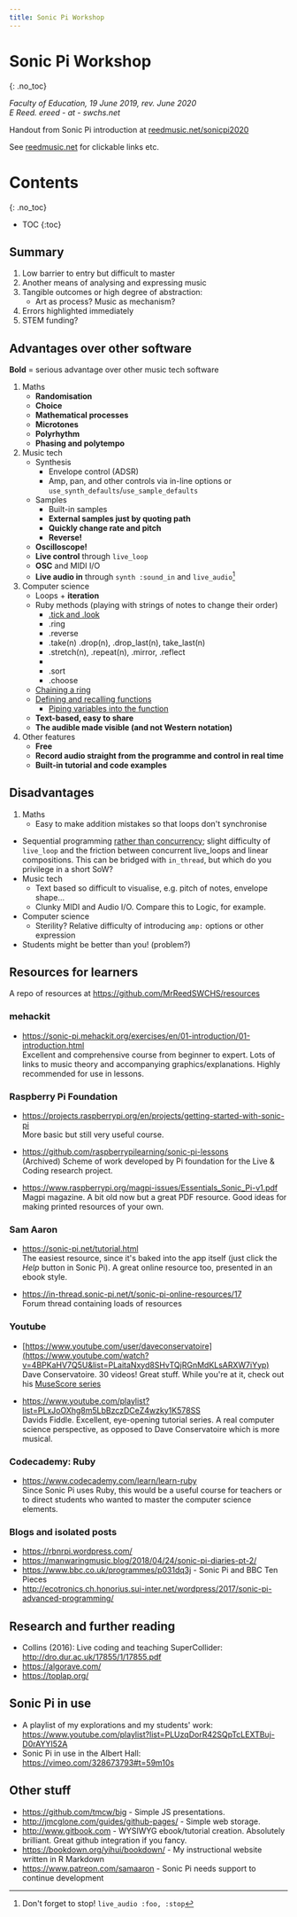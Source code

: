 ```yaml
---
title: Sonic Pi Workshop
---
```


# Sonic Pi Workshop
{: .no_toc}

*Faculty of Education, 19 June 2019, rev. June 2020*
<br>*E Reed. ereed - at - swchs.net*

Handout from Sonic Pi introduction at [reedmusic.net/sonicpi2020](http://reedmusic.net/sonicpi2020)

See [reedmusic.net](http://reedmusic.net/) for clickable links etc.

# Contents
{: .no_toc}

- TOC
{:toc}


## Summary

1. Low barrier to entry but difficult to master
2. Another means of analysing and expressing music
2. Tangible outcomes or high degree of abstraction:
	* Art as process? Music as mechanism?
3. Errors highlighted immediately
4. STEM funding?

## Advantages over other software

**Bold** = serious advantage over other music tech software

1. Maths
	* **Randomisation**
	* **Choice**
	* **Mathematical processes**
	* **Microtones**
	* **Polyrhythm**
	* **Phasing and polytempo**
2. Music tech
	* Synthesis
		* Envelope control (ADSR)
		* Amp, pan, and other controls via in-line options or `use_synth_defaults`/`use_sample_defaults`
	* Samples
		* Built-in samples
		* **External samples just by quoting path**
		* **Quickly change rate and pitch**
		* **Reverse!**
	* **Oscilloscope!**
	* **Live control** through `live_loop`
	* **OSC** and MIDI I/O
	* **Live audio in** through `synth :sound_in` and `live_audio`[^1]
3. Computer science
	* Loops + **iteration**
	* Ruby methods (playing with strings of notes to change their order)
		* [.tick and .look](https://www.youtube.com/watch?v=dJ6RIX3-S7g)
		* .ring
		* .reverse
		* .take(n) .drop(n), .drop\_last(n), take\_last(n)
		* .stretch(n), .repeat(n), .mirror, .reflect
		* 
		* .sort
		* .choose
	* [Chaining a ring](https://www.youtube.com/watch?v=dJ6RIX3-S7g)
	* [Defining and recalling functions](https://projects.raspberrypi.org/en/projects/generic-sonicpi-function)
		* [Piping variables into the function](https://youtu.be/rEd58lE2H-Q)
	* **Text-based, easy to share**
	* **The audible made visible (and not Western notation)**
4. Other features
	* **Free**
	* **Record audio straight from the programme and control in real time**
	* **Built-in tutorial and code examples**

## Disadvantages

1. Maths
	* Easy to make addition mistakes so that loops don't synchronise
* Sequential programming [rather than concurrency](https://www.youtube.com/watch?v=7sEMKXrRaAs#t=7m05s); slight difficulty of `live_loop` and the friction between concurrent live_loops and linear compositions. This can be bridged with `in_thread`, but which do you privilege in a short SoW?
* Music tech
	* Text based so difficult to visualise, e.g. pitch of notes, envelope shape...
	* Clunky MIDI and Audio I/O. Compare this to Logic, for example.
* Computer science
	* Sterility? Relative difficulty of introducing `amp:` options or other expression
* Students might be better than you! (problem?)

## Resources for learners

A repo of resources at <https://github.com/MrReedSWCHS/resources>

### mehackit
* <https://sonic-pi.mehackit.org/exercises/en/01-introduction/01-introduction.html>
<br>Excellent and comprehensive course from beginner to expert. Lots of links to music theory and accompanying graphics/explanations. Highly recommended for use in lessons.

### Raspberry Pi Foundation

* <https://projects.raspberrypi.org/en/projects/getting-started-with-sonic-pi>
<br>More basic but still very useful course.

* <https://github.com/raspberrypilearning/sonic-pi-lessons>
<br>(Archived) Scheme of work developed by Pi foundation for the Live & Coding research project.

* <https://www.raspberrypi.org/magpi-issues/Essentials_Sonic_Pi-v1.pdf>
<br>Magpi magazine. A bit old now but a great PDF resource. Good ideas for making printed resources of your own.

### Sam Aaron

* <https://sonic-pi.net/tutorial.html>
<br>The easiest resource, since it's baked into the app itself (just click the *Help* button in Sonic Pi). A great online resource too, presented in an ebook style.

* <https://in-thread.sonic-pi.net/t/sonic-pi-online-resources/17>
<br>Forum thread containing loads of resources

### Youtube

* [https://www.youtube.com/user/daveconservatoire](https://www.youtube.com/watch?v=4BPKaHV7Q5U&list=PLaitaNxyd8SHvTQjRGnMdKLsARXW7iYyp)
<br>Dave Conservatoire. 30 videos! Great stuff. While you're at it, check out his [MuseScore series](https://www.youtube.com/watch?v=vVXjsQR8zqo&list=PLaitaNxyd8SE_D6PtNvA5vXn8VpXsbA7Z)

* <https://www.youtube.com/playlist?list=PLxJoOXhg8m5LbBzczDCeZ4wzky1K578SS>
<br>Davids Fiddle. Excellent, eye-opening tutorial series. A real computer science perspective, as opposed to Dave Conservatoire which is more musical.

### Codecademy: Ruby

* <https://www.codecademy.com/learn/learn-ruby>
<br>Since Sonic Pi uses Ruby, this would be a useful course for teachers or to direct students who wanted to master the computer science elements.

### Blogs and isolated posts

* <https://rbnrpi.wordpress.com/>
* <https://manwaringmusic.blog/2018/04/24/sonic-pi-diaries-pt-2/>
* <https://www.bbc.co.uk/programmes/p031dq3j> - Sonic Pi and BBC Ten Pieces
* <http://ecotronics.ch.honorius.sui-inter.net/wordpress/2017/sonic-pi-advanced-programming/>

## Research and further reading

* Collins (2016): Live coding and teaching SuperCollider: <http://dro.dur.ac.uk/17855/1/17855.pdf>
* <https://algorave.com/>
* <https://toplap.org/>


## Sonic Pi in use

* A playlist of my explorations and my students' work: <https://www.youtube.com/playlist?list=PLUzqDorR42SQpTcLEXTBuj-D0rAYYI52A>
* Sonic Pi in use in the Albert Hall: <https://vimeo.com/328673793#t=59m10s>

## Other stuff

* <https://github.com/tmcw/big> - Simple JS presentations.
* <http://jmcglone.com/guides/github-pages/> - Simple web storage.
* <http://www.gitbook.com> - WYSIWYG ebook/tutorial creation. Absolutely brilliant. Great github integration if you fancy.
* <https://bookdown.org/yihui/bookdown/> - My instructional website written in R Markdown
* <https://www.patreon.com/samaaron> - Sonic Pi needs support to continue development


[^1]: Don't forget to stop! `live_audio :foo, :stop`
